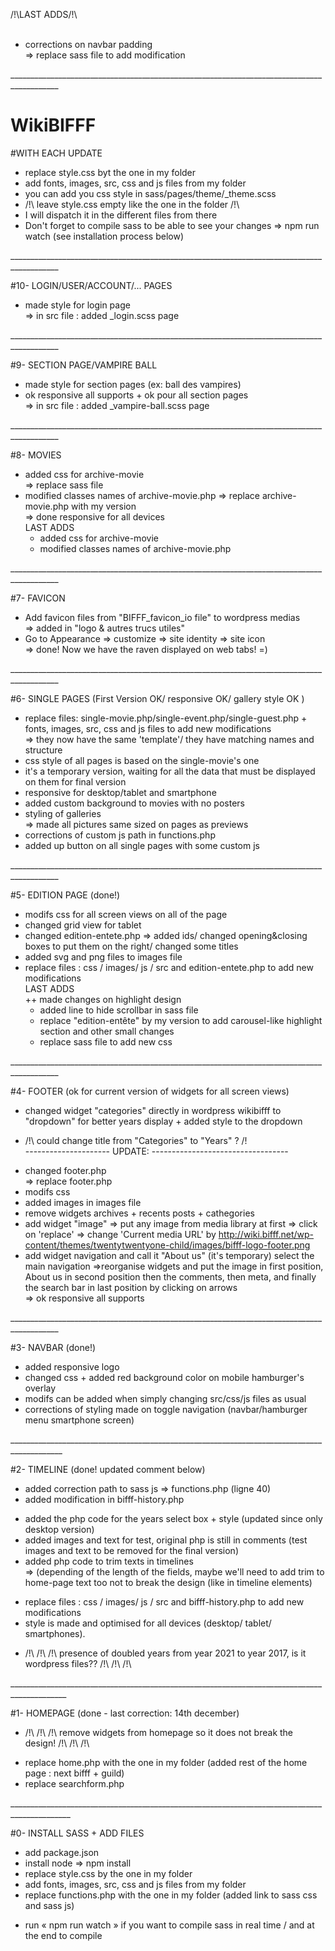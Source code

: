  /!\LAST ADDS/!\ <br>
 <br>
 
 + corrections on navbar padding <br>
 => replace sass file to add modification <br>
 


__________________________________________________________________________________________<br>

# WikiBIFFF

#WITH EACH UPDATE

+ replace style.css byt the one in my folder <br>
+ add fonts, images, src, css and js files from my folder <br>
+ you can add you css style in sass/pages/theme/_theme.scss <br>
+ /!\ leave style.css empty like the one in the folder /!\
+ I will dispatch it in the different files from there<br>
+ Don't forget to compile sass to be able to see your changes => npm run watch (see installation process below)<br>

__________________________________________________________________________________________<br>

#10- LOGIN/USER/ACCOUNT/... PAGES

 + made style for login page <br>
  => in src file : added _login.scss page <br>

__________________________________________________________________________________________<br>

#9- SECTION PAGE/VAMPIRE BALL

 + made style for section pages (ex: ball des vampires) <br>
 + ok responsive all supports + ok pour all section pages <br>
  => in src file : added _vampire-ball.scss page <br>

__________________________________________________________________________________________<br>

#8- MOVIES

+ added css for archive-movie <br>
=> replace sass file <br>
+ modified classes names of archive-movie.php
=> replace archive-movie.php with my version <br>
=> done responsive for all devices <br>
LAST ADDS <br>
  + added css for archive-movie <br>
  + modified classes names of archive-movie.php <br>


__________________________________________________________________________________________<br>

#7- FAVICON

+ Add favicon files from "BIFFF_favicon_io file" to wordpress medias <br>
=> added in "logo & autres trucs utiles"
+ Go to Appearance => customize => site identity => site icon <br>
=> done! Now we have the raven displayed on web tabs! =)

__________________________________________________________________________________________<br>

#6- SINGLE PAGES (First Version OK/ responsive OK/ gallery style OK )

+ replace files: single-movie.php/single-event.php/single-guest.php + fonts, images, src, css and js files to add new modifications <br>
=> they now have the same 'template'/ they have matching names and structure <br>
+ css style of all pages is based on the single-movie's one <br>
+ it's a temporary version, waiting for all the data that must be displayed on them for final version <br>
+ responsive for desktop/tablet and smartphone <br>
+ added custom background to movies with no posters <br>
+ styling of galleries <br>
 => made all pictures same sized on pages as previews <br>
+ corrections of custom js path in functions.php <br>
+ added up button on all single pages with some custom js <br>

__________________________________________________________________________________________<br>

#5- EDITION PAGE (done!)

+ modifs css for all screen views on all of the page <br>
+ changed grid view for tablet <br>
+ changed edition-entete.php => added ids/ changed opening&closing boxes to put them on the right/ changed some titles <br>
+ added svg and png files to images file <br>
+ replace files : css / images/ js / src and edition-entete.php to add new modifications <br>
LAST ADDS <br>
++ made changes on highlight design <br>
  + added line to hide scrollbar in sass file <br>
  + replace "edition-entête" by my version to add carousel-like highlight section and other small changes <br>
  + replace sass file to add new css <br>

__________________________________________________________________________________________<br>

#4- FOOTER (ok for current version of widgets for all screen views)

+ changed widget "categories" directly in wordpress wikibifff to "dropdown" for better years display + added style to the dropdown <br>
- /!\ could change title from "Categories" to "Years" ? /!\
--------------------- UPDATE: ----------------------------------
+ changed footer.php <br>
=> replace footer.php
+ modifs css <br>
+ added images in images file
+ remove widgets archives + recents posts + cathegories
+ add widget "image" 
=> put any image from media library at first
=> click on 'replace'
=> change 'Current media URL' by http://wiki.bifff.net/wp-content/themes/twentytwentyone-child/images/bifff-logo-footer.png
+ add widget navigation and call it "About us" (it's temporary) select the main navigation
=>reorganise widgets and put the image in first position, About us in second position then the comments, then meta, and finally the search bar in last position by clicking on arrows<br>
=> ok responsive all supports

__________________________________________________________________________________________<br>

#3- NAVBAR (done!)

+ added responsive logo <br>
+ changed css + added red background color on mobile hamburger's overlay <br>
+ modifs can be added when simply changing src/css/js files as usual <br>
+ corrections of styling made on toggle navigation (navbar/hamburger menu smartphone screen) <br>

___________________________________________________________________________________________<br>

#2- TIMELINE (done! updated comment below)

+ added correction path to sass js => functions.php (ligne 40) <br>
+ added modification in bifff-history.php <br>
- added the php code for the years select box + style (updated since only desktop version) <br>
- added images and text for test, original php is still in comments (test images and text to be removed for the final version) <br>
- added php code to trim texts in timelines <br>
=> (depending of the length of the fields, maybe we'll need to add trim to home-page text too not to break the design (like in timeline elements) <br>
+ replace files : css / images/ js / src and bifff-history.php to add new modifications <br>
+ style is made and optimised for all devices (desktop/ tablet/ smartphones).<br>
- /!\ /!\ /!\ presence of doubled years from year 2021 to year 2017, is it wordpress files?? /!\ /!\ /!\

____________________________________________________________________________________________<br>

#1- HOMEPAGE (done - last correction: 14th december)

- /!\ /!\ /!\ remove widgets from homepage so it does not break the design! /!\ /!\ /!\ <br>
+ replace home.php with the one in my folder (added rest of the home page : next bifff + guild) <br>
+ replace searchform.php

_____________________________________________________________________________________________<br>

#0- INSTALL SASS + ADD FILES

+ add package.json <br>
+ install node => npm install <br>
+ replace style.css by the one in my folder <br>
+ add fonts, images, src, css and js files from my folder <br>
+ replace functions.php with the one in my folder (added link to sass css and sass js) <br>
- run « npm run watch » if you want to compile sass in real time / and at the end to compile <br>

